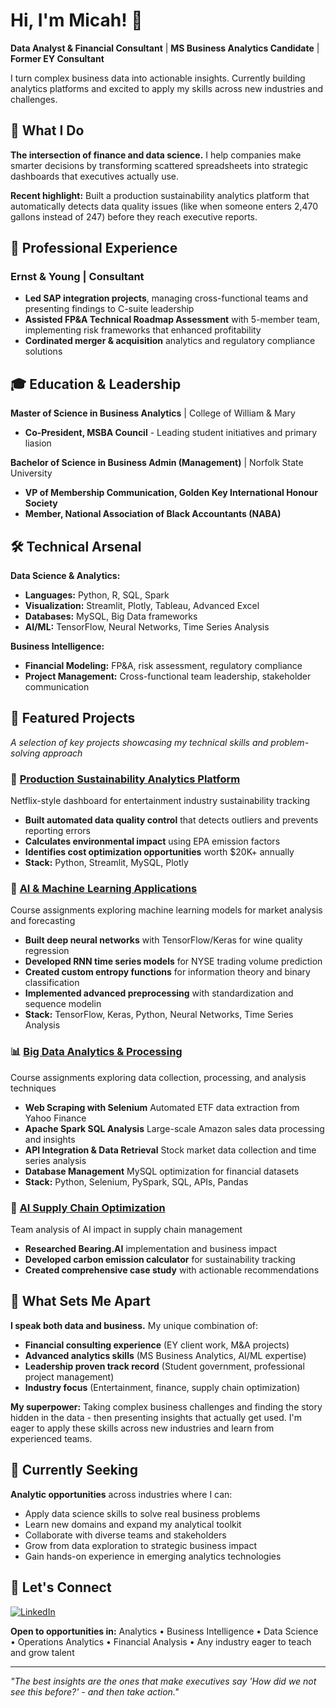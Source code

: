 # Hi, I'm Micah! 👋

**Data Analyst & Financial Consultant** | **MS Business Analytics Candidate** | **Former EY Consultant**

I turn complex business data into actionable insights. Currently building analytics platforms and excited to apply my skills across new industries and challenges.


## 🚀 What I Do

**The intersection of finance and data science.** I help companies make smarter decisions by transforming scattered spreadsheets into strategic dashboards that executives actually use.

**Recent highlight:** Built a production sustainability analytics platform that automatically detects data quality issues (like when someone enters 2,470 gallons instead of 247) before they reach executive reports.



## 💼 Professional Experience

### Ernst & Young | Consultant
- **Led SAP integration projects**, managing cross-functional teams and presenting findings to C-suite leadership
- **Assisted FP&A Technical Roadmap Assessment** with 5-member team, implementing risk frameworks that enhanced profitability
- **Cordinated merger & acquisition** analytics and regulatory compliance solutions



## 🎓 Education & Leadership

**Master of Science in Business Analytics** | College of William & Mary
- **Co-President, MSBA Council** - Leading student initiatives and primary liasion 

**Bachelor of Science in Business Admin (Management)** | Norfolk State University
- **VP of Membership Communication, Golden Key International Honour Society**
- **Member, National Association of Black Accountants (NABA)**



## 🛠️ Technical Arsenal

**Data Science & Analytics:**
- **Languages:** Python, R, SQL, Spark
- **Visualization:** Streamlit, Plotly, Tableau, Advanced Excel
- **Databases:** MySQL, Big Data frameworks
- **AI/ML:** TensorFlow, Neural Networks, Time Series Analysis

**Business Intelligence:**
- **Financial Modeling:** FP&A, risk assessment, regulatory compliance
- **Project Management:** Cross-functional team leadership, stakeholder communication



## 🎯 Featured Projects
*A selection of key projects showcasing my technical skills and problem-solving approach*

### 🌱 [Production Sustainability Analytics Platform](https://github.com/MThompson384/Sustainability-Analytics)
Netflix-style dashboard for entertainment industry sustainability tracking
- **Built automated data quality control** that detects outliers and prevents reporting errors
- **Calculates environmental impact** using EPA emission factors
- **Identifies cost optimization opportunities** worth $20K+ annually
- **Stack:** Python, Streamlit, MySQL, Plotly

### 🧠 [AI & Machine Learning Applications](https://github.com/MThompson384/Artificial-Intelligence)
Course assignments exploring machine learning models for market analysis and forecasting
- **Built deep neural networks** with TensorFlow/Keras for wine quality regression
- **Developed RNN time series models** for NYSE trading volume prediction
- **Created custom entropy functions** for information theory and binary classification
- **Implemented advanced preprocessing** with standardization and sequence modelin
-  **Stack:** TensorFlow, Keras, Python, Neural Networks, Time Series Analysis

### 📊 [Big Data Analytics & Processing](https://github.com/MThompson384/Big-Data)
Course assignments exploring data collection, processing, and analysis techniques
- **Web Scraping with Selenium**  Automated ETF data extraction from Yahoo Finance
- **Apache Spark SQL Analysis** Large-scale Amazon sales data processing and insights
- **API Integration & Data Retrieval** Stock market data collection and time series analysis
- **Database Management** MySQL optimization for financial datasets
- **Stack:** Python, Selenium, PySpark, SQL, APIs, Pandas

### 🤖 [AI Supply Chain Optimization](https://github.com/MThompson384/Bearing.AI-Project)
Team analysis of AI impact in supply chain management
- **Researched Bearing.AI** implementation and business impact
- **Developed carbon emission calculator** for sustainability tracking
- **Created comprehensive case study** with actionable recommendations

## 🌟 What Sets Me Apart

**I speak both data and business.** My unique combination of:
- **Financial consulting experience** (EY client work, M&A projects)
- **Advanced analytics skills** (MS Business Analytics, AI/ML expertise) 
- **Leadership proven track record** (Student government, professional project management)
- **Industry focus** (Entertainment, finance, supply chain optimization)

**My superpower:** Taking complex business challenges and finding the story hidden in the data - then presenting insights that actually get used. I'm eager to apply these skills across new industries and learn from experienced teams.



## 🎯 Currently Seeking

**Analytic opportunities** across industries where I can:
- Apply data science skills to solve real business problems
- Learn new domains and expand my analytical toolkit
- Collaborate with diverse teams and stakeholders
- Grow from data exploration to strategic business impact
- Gain hands-on experience in emerging analytics technologies



## 🤝 Let's Connect

[![LinkedIn](https://img.shields.io/badge/LinkedIn-0077B5?style=for-the-badge&logo=linkedin&logoColor=white)](https://www.linkedin.com/in/micah-thompson-/)

**Open to opportunities in:** Analytics • Business Intelligence • Data Science •  Operations Analytics • Financial Analysis • Any industry eager to teach and grow talent

---

*"The best insights are the ones that make executives say 'How did we not see this before?' - and then take action."*
